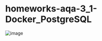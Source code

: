 # homeworks-aqa-3_1-Docker_PostgreSQL
![image](https://user-images.githubusercontent.com/102522815/183481383-34b7093e-147b-4eae-ad94-dcc500cc1d3e.png)

